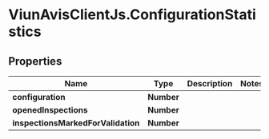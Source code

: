 # ViunAvisClientJs.ConfigurationStatistics

## Properties

| Name                               | Type       | Description | Notes |
| ---------------------------------- | ---------- | ----------- | ----- |
| **configuration**                  | **Number** |             |
| **openedInspections**              | **Number** |             |
| **inspectionsMarkedForValidation** | **Number** |             |
